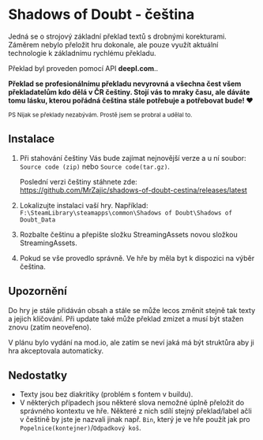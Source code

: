 # Shadows of Doubt - čeština

Jedná se o strojový základní překlad textů s drobnými korekturami. Záměrem nebylo přeložit hru dokonale, ale pouze využít aktuální technologie k základnímu rychlému překladu.

Překlad byl proveden pomocí API **deepl.com**..

**Překlad se profesionálnímu překladu nevyrovná a všechna čest všem překladatelům kdo dělá v ČR češtiny. Stojí vás to mraky času, ale dáváte tomu lásku, kterou pořádná čeština stále potřebuje a potřebovat bude! ♥**

<sub>PS Nijak se překlady nezabývám. Prostě jsem se probral a udělal to.</sub>

## Instalace
1. Při stahování češtiny Vás bude zajímat nejnovější verze a u ní soubor: `Source code (zip)` nebo `Source code(tar.gz)`.

   Poslední verzi češtiny stáhnete zde:
   https://github.com/MrZajic/shadows-of-doubt-cestina/releases/latest


2. Lokalizujte instalaci vaší hry. Například:
   `F:\SteamLibrary\steamapps\common\Shadows of Doubt\Shadows of Doubt_Data`


4. Rozbalte češtinu a přepište složku StreamingAssets novou složkou StreamingAssets.


5. Pokud se vše provedlo správně. Ve hře by měla byt k dispozici na výběr čeština.

## Upozornění
Do hry je stále přidáván obsah a stále se může lecos změnit stejně tak texty a jejich klíčování. Při update také může překlad zmizet a musí být stažen znovu (zatím neoveřeno).

V plánu bylo vydání na mod.io, ale zatím se neví jaká má být struktůra aby ji hra akceptovala automaticky.

## Nedostatky
- Texty jsou bez diakritiky (problém s fontem v buildu).
- V některých případech jsou některé slova nemožné úplně přeložit do správného kontextu ve hře. Některé z nich sdílí stejný překlad/label ačli v češtině by jste je nazvali jinak např. `Bin`, který je ve hře použít jak pro `Popelnice(kontejner)`/`Odpadkový koš`.

